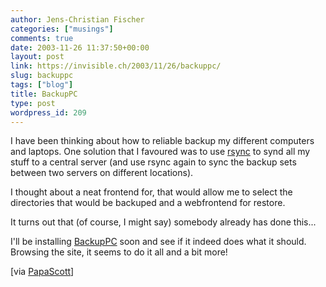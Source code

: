 ```yaml
---
author: Jens-Christian Fischer
categories: ["musings"]
comments: true
date: 2003-11-26 11:37:50+00:00
layout: post
link: https://invisible.ch/2003/11/26/backuppc/
slug: backuppc
tags: ["blog"]
title: BackupPC
type: post
wordpress_id: 209
---
```


I have been thinking about how to reliable backup my different computers and laptops. One solution that I favoured was to use [rsync](https://rsync.samba.org) to synd all my stuff to a central server (and use rsync again to sync the backup sets between two servers on different locations).

I thought about a neat frontend for, that would allow me to select the directories that would be backuped and a webfrontend for restore.

It turns out that (of course, I might say) somebody already has done this...

I'll be installing [BackupPC](https://backuppc.sourceforge.net/) soon and see if it indeed does what it should. Browsing the site, it seems to do it all and a bit more!

[via [PapaScott](https://www.papascott.de/2003/11/14/2702.php)]
